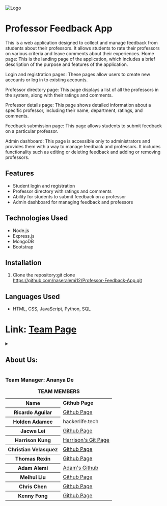<!--# This is a readme file for cse 110 fall 2022 group 31 github.  _-->
![Logo](admin/branding/logo.png) <!-- logo -->
# Professor Feedback App

This is a web application designed to collect and manage feedback from students about their professors. It allows students to rate their professors on various criteria and leave comments about their experiences. Home page: This is the landing page of the application, which includes a brief description of the purpose and features of the application.

Login and registration pages: These pages allow users to create new accounts or log in to existing accounts.

Professor directory page: This page displays a list of all the professors in the system, along with their ratings and comments.

Professor details page: This page shows detailed information about a specific professor, including their name, department, ratings, and comments.

Feedback submission page: This page allows students to submit feedback on a particular professor.

Admin dashboard: This page is accessible only to administrators and provides them with a way to manage feedback and professors. It includes functionality such as editing or deleting feedback and adding or removing professors.

## Features

- Student login and registration
- Professor directory with ratings and comments
- Ability for students to submit feedback on a professor
- Admin dashboard for managing feedback and professors

## Technologies Used

- Node.js
- Express.js
- MongoDB
- Bootstrap

## Installation

1. Clone the repository:git clone https://github.com/naseralemi12/Professor-Feedback-App.git

## Languages Used
- HTML, CSS, JavaScript, Python, SQL


# Link: [Team Page](https://github.com/cse110-fa22-group31/cse110-fa22-group31/blob/main/admin/team.md)
<details>   <!--drop down description  menu for info about team members -->
<summary><h2>About Us:</h2></summary>
<ul><!-- in the lines below, feel free to write about yourself. feel free to add your pictures as well if its ok -->
<li>Ananya De is the team manager.</li>
<li>Ricardo Aguilar is the team leader.</li>
<li>Holden Adamec is a dev.</li> 
<li>Jacwa Lei is a dev.</li>  
<li>Harrison Kung is a team lead. He likes to bike and enjoys playing the piano.</li>  
<li>Christian Velasquez is a dev.</li>  
<li>Thomas Rexin is a designer.</li>  
<li>Adam Alemi is one of the team members. When He gets stressed, he goes to the pool and swims all the stress out of his body. He is foody so if there is an event on campus that has food involved, then you will most likely see him there. Adam's personal page:<a href="https://chipper-kitsune-d5866b.netlify.app/"> Adam Alemi</a>. </li>

![Adam's Photo](admin/adam.jpeg)
 
<li>Meihui Liu is a planner.</li>  
<li>Chris Chen is a dev.</li>  
<li>Kenny Fong is a dev.</li>  
</ul>
</details>
<h3>Team Manager: Ananya De</h3> 
<table> <!-- The raster table for the team members containing two columns of name and page links -->
<caption><strong>TEAM MEMBERS</strong></caption><tbody><tr><th><b>Name</b></th><td><b>Github Page</b></td></tr>
<tr><th>Ricardo Aguilar</th><td><a href="https://github.com/Aricky3">Github Page</a></td></tr>
<tr><th>Holden Adamec</th><td>hackerlife.tech</td></tr>
<tr><th>Jacwa Lei</th><td><a href="https://github.com/jacwa-lei">Github Page</a></td></tr>
<tr><th>Harrison Kung</th><td><a href="https://github.com/kungharrison">Harrison's Git Page<a></td></tr>
<tr><th>Christian Velasquez</th><td><a href="https://github.com/AmnesiacSloth">Github Page</a></td></tr>
<tr><th>Thomas Rexin</th><td><a href="https://github.com/thomasrexin">Github Page</a></td></tr>
 <tr><th>Adam Alemi</th><td><a href="https://github.com/naseralemi12">Adam's Github</a></td></tr>
 <tr><th>Meihui Liu</th><td><a href="https://github.com/number000000">Github Page</a></td></tr>
<tr><th>Chris Chen</th><td><a href="https://github.com/ChrisChen0803">Github Page</a></td></tr>
<tr><th>Kenny Fong</th><td><a href="https://github.com/KenKunoo">Github Page</a></td></tr>
</tbody></table>

